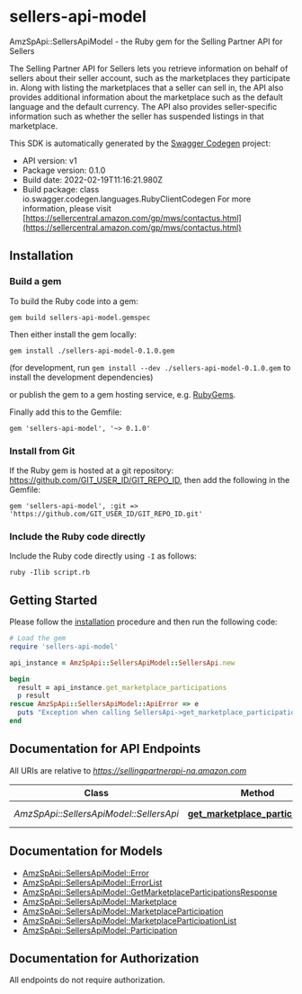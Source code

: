 # sellers-api-model

AmzSpApi::SellersApiModel - the Ruby gem for the Selling Partner API for Sellers

The Selling Partner API for Sellers lets you retrieve information on behalf of sellers about their seller account, such as the marketplaces they participate in. Along with listing the marketplaces that a seller can sell in, the API also provides additional information about the marketplace such as the default language and the default currency. The API also provides seller-specific information such as whether the seller has suspended listings in that marketplace.

This SDK is automatically generated by the [Swagger Codegen](https://github.com/swagger-api/swagger-codegen) project:

- API version: v1
- Package version: 0.1.0
- Build date: 2022-02-19T11:16:21.980Z
- Build package: class io.swagger.codegen.languages.RubyClientCodegen
For more information, please visit [https://sellercentral.amazon.com/gp/mws/contactus.html](https://sellercentral.amazon.com/gp/mws/contactus.html)

## Installation

### Build a gem

To build the Ruby code into a gem:

```shell
gem build sellers-api-model.gemspec
```

Then either install the gem locally:

```shell
gem install ./sellers-api-model-0.1.0.gem
```
(for development, run `gem install --dev ./sellers-api-model-0.1.0.gem` to install the development dependencies)

or publish the gem to a gem hosting service, e.g. [RubyGems](https://rubygems.org/).

Finally add this to the Gemfile:

    gem 'sellers-api-model', '~> 0.1.0'

### Install from Git

If the Ruby gem is hosted at a git repository: https://github.com/GIT_USER_ID/GIT_REPO_ID, then add the following in the Gemfile:

    gem 'sellers-api-model', :git => 'https://github.com/GIT_USER_ID/GIT_REPO_ID.git'

### Include the Ruby code directly

Include the Ruby code directly using `-I` as follows:

```shell
ruby -Ilib script.rb
```

## Getting Started

Please follow the [installation](#installation) procedure and then run the following code:
```ruby
# Load the gem
require 'sellers-api-model'

api_instance = AmzSpApi::SellersApiModel::SellersApi.new

begin
  result = api_instance.get_marketplace_participations
  p result
rescue AmzSpApi::SellersApiModel::ApiError => e
  puts "Exception when calling SellersApi->get_marketplace_participations: #{e}"
end

```

## Documentation for API Endpoints

All URIs are relative to *https://sellingpartnerapi-na.amazon.com*

Class | Method | HTTP request | Description
------------ | ------------- | ------------- | -------------
*AmzSpApi::SellersApiModel::SellersApi* | [**get_marketplace_participations**](docs/SellersApi.md#get_marketplace_participations) | **GET** /sellers/v1/marketplaceParticipations | 


## Documentation for Models

 - [AmzSpApi::SellersApiModel::Error](docs/Error.md)
 - [AmzSpApi::SellersApiModel::ErrorList](docs/ErrorList.md)
 - [AmzSpApi::SellersApiModel::GetMarketplaceParticipationsResponse](docs/GetMarketplaceParticipationsResponse.md)
 - [AmzSpApi::SellersApiModel::Marketplace](docs/Marketplace.md)
 - [AmzSpApi::SellersApiModel::MarketplaceParticipation](docs/MarketplaceParticipation.md)
 - [AmzSpApi::SellersApiModel::MarketplaceParticipationList](docs/MarketplaceParticipationList.md)
 - [AmzSpApi::SellersApiModel::Participation](docs/Participation.md)


## Documentation for Authorization

 All endpoints do not require authorization.


